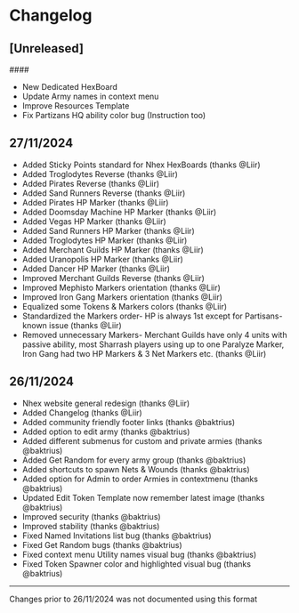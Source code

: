 # Changelog

## [Unreleased]

####<!-- - No unreleased changes at the moment-->
- New Dedicated HexBoard
- Update Army names in context menu
- Improve Resources Template
- Fix Partizans HQ ability color bug (Instruction too)

## 27/11/2024

- Added Sticky Points standard for Nhex HexBoards (thanks @Liir)
- Added Troglodytes Reverse (thanks @Liir)
- Added Pirates Reverse (thanks @Liir)
- Added Sand Runners Reverse (thanks @Liir)
- Added Pirates HP Marker (thanks @Liir)
- Added Doomsday Machine HP Marker (thanks @Liir)
- Added Vegas HP Marker (thanks @Liir)
- Added Sand Runners HP Marker (thanks @Liir)
- Added Troglodytes HP Marker (thanks @Liir)
- Added Merchant Guilds HP Marker (thanks @Liir)
- Added Uranopolis HP Marker (thanks @Liir)
- Added Dancer HP Marker (thanks @Liir)
- Improved Merchant Guilds Reverse (thanks @Liir)
- Improved Mephisto Markers orientation (thanks @Liir)
- Improved Iron Gang Markers orientation (thanks @Liir)
- Equalized some Tokens & Markers colors (thanks @Liir)
- Standardized the Markers order- HP is always 1st except for Partisans- known issue (thanks @Liir)
- Removed unnecessary Markers- Merchant Guilds have only 4 units with passive ability, most Sharrash players using up to one Paralyze Marker, Iron Gang had two HP Markers & 3 Net Markers etc. (thanks @Liir)


## 26/11/2024

- Nhex website general redesign (thanks @Liir)
- Added Changelog (thanks @Liir)
- Added community friendly footer links (thanks @baktrius)
- Added option to edit army (thanks @baktrius)
- Added different submenus for custom and private armies (thanks @baktrius)
- Added Get Random for every army group (thanks @baktrius)
- Added shortcuts to spawn Nets & Wounds (thanks @baktrius)
- Added option for Admin to order Armies in contextmenu (thanks @baktrius)
- Updated Edit Token Template now remember latest image (thanks @baktrius)
- Improved security (thanks @baktrius)
- Improved stability (thanks @baktrius)
- Fixed Named Invitations list bug (thanks @baktrius)
- Fixed Get Random bugs (thanks @baktrius)
- Fixed context menu Utility names visual bug (thanks @baktrius)
- Fixed Token Spawner color and highlighted visual bug (thanks @baktrius)

_ _ _

Changes prior to 26/11/2024 was not documented using this format
